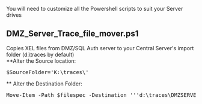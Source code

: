 You will need to customize all the Powershell scripts to suit your Server drives

<h2> DMZ_Server_Trace_file_mover.ps1</h2>
Copies XEL files from DMZ/SQL Auth server to your Central Server's import folder (d:\traces by default)<br>
**Alter the Source location:
<pre>
$SourceFolder='K:\traces\'
</pre>

** Alter the Destination Folder:
<pre>
Move-Item -Path $filespec -Destination '''d:\traces\DMZSERVER1''' -Force -ErrorAction SilentlyContinue -WarningAction SilentlyContinue
</pre>
